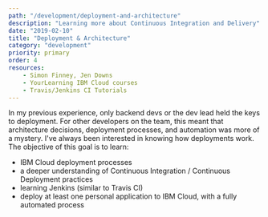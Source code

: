 ```yaml
---
path: "/development/deployment-and-architecture"
description: "Learning more about Continuous Integration and Delivery"
date: "2019-02-10"
title: "Deployment & Architecture"
category: "development"
priority: primary
order: 4
resources:
    - Simon Finney, Jen Downs
    - YourLearning IBM Cloud courses
    - Travis/Jenkins CI Tutorials
---
```


In my previous experience, only backend devs or the dev lead held the keys to deployment. For other developers on the team, this meant that architecture decisions, deployment processes, and automation was more of a mystery. I've always been interested in knowing how deployments work. The objective of this goal is to learn:

  - IBM Cloud deployment processes
  - a deeper understanding of Continuous Integration / Continuous Deployment practices
  - learning Jenkins (similar to Travis CI)
  - deploy at least one personal application to IBM Cloud, with a fully automated process

